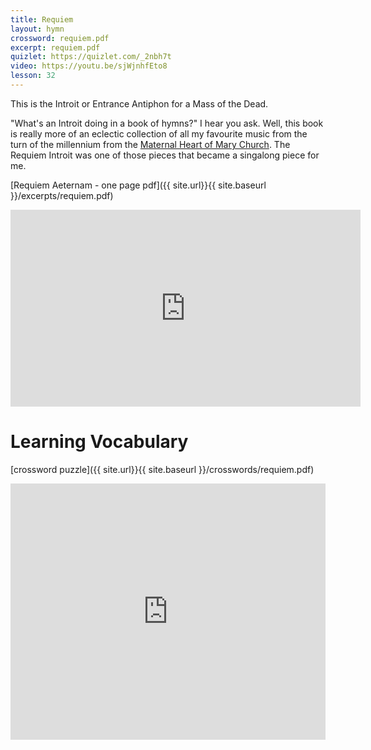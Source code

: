 ```yaml
---
title: Requiem
layout: hymn
crossword: requiem.pdf
excerpt: requiem.pdf
quizlet: https://quizlet.com/_2nbh7t
video: https://youtu.be/sjWjnhfEto8
lesson: 32
---
```


This is the Introit or Entrance Antiphon for a Mass of the Dead.  

"What's an Introit doing in a book of hymns?" I hear you ask.  Well, this book is really more of an eclectic collection of all my favourite music from the turn of the millennium from the [Maternal Heart of Mary Church](http://maternalheart.org).  The Requiem Introit was one of those pieces that became a singalong piece for me.

[Requiem Aeternam - one page pdf]({{ site.url}}{{ site.baseurl }}/excerpts/requiem.pdf)

<iframe width="560" height="315" src="https://www.youtube.com/embed/sjWjnhfEto8?rel=0" frameborder="0" allowfullscreen></iframe>


Learning Vocabulary
===================


[crossword puzzle]({{ site.url}}{{ site.baseurl }}/crosswords/requiem.pdf)

<iframe src="https://quizlet.com/160099049/flashcards/embed" height="410" width="100%" style="border:0"></iframe>

